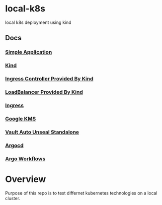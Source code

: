 # local-k8s
local k8s deployment using kind
## Docs

### [Simple Application](./docs/0.simple-application.md)

### [Kind](./kind-config/kind-config.yaml)

### [Ingress Controller Provided By Kind](https://kind.sigs.k8s.io/docs/user/ingress/)

### [LoadBalancer Provided By Kind](https://kind.sigs.k8s.io/docs/user/loadbalancer/)

### [Ingress](./k8s-resources/ingress.yaml)

### [Google KMS](./docs/1.gcp-kms-config.md)

### [Vault Auto Unseal Standalone](./docs/2.vault-auto-unseal-config.md)

### [Argocd](./docs/3.argocd.md)

### [Argo Workflows](./docs/4.argo-workflows.md)

# Overview

Purpose of this repo is to test differnet kubernetes technologies on a local cluster. 
